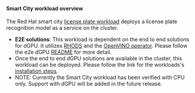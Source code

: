 #### Smart City workload overview
The Red Hat smart city [license plate workload](https://redhat-scholars.github.io/rhods-lp-workshop/rhods-lp-workshop/01-start-jupyter.html) deploys a license plate recognition model as a service on the cluster. 
* **E2E solutions**: This workload is dependent on the end to end solutions for dGPU. It utilizes [RHODS](https://www.redhat.com/en/technologies/cloud-computing/openshift/openshift-data-science) and the [OpenVINO operator](https://catalog.redhat.com/software/operators/detail/60649a56209af65d24b7ca9e). Please follow the e2e dGPU [README](https://github.com/intel-sandbox/intel.dgpu.operator.prototype/blob/main/e2e/dgpu/README.md) for more detail.
* Once the end to end dGPU solutions are available in the cluster, this workload can be deployed. Please follow the  link for the workloads's [installation steps](https://redhat-scholars.github.io/rhods-lp-workshop/rhods-lp-workshop/01-start-jupyter.html). 
* NOTE: Currently the Smart City workload has been verified with CPU only. Support with dGPU will be added in the future release.